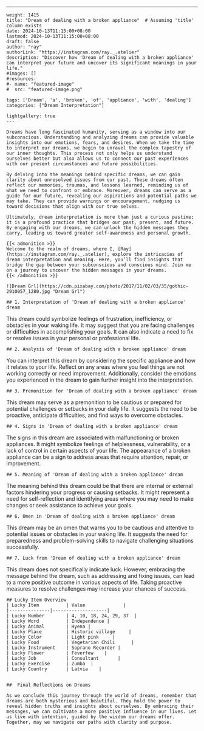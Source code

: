 ---
    weight: 1415
    title: "Dream of dealing with a broken appliance"  # Assuming 'title' column exists
    date: 2024-10-13T11:15:00+08:00
    lastmod: 2024-10-13T11:15:00+08:00
    draft: false
    author: "ray"
    authorLink: "https://instagram.com/ray._.atelier"
    description: "Discover how 'Dream of dealing with a broken appliance' can interpret your future and uncover its significant meanings in your life."
    #images: []
    #resources:
    #- name: "featured-image"
    #  src: "featured-image.png"
    
    tags: ['Dream', 'a', 'broken', 'of', 'appliance', 'with', 'dealing']
    categories: ["Dream Interpretation"]
    
    lightgallery: true
    ---
    
    Dreams have long fascinated humanity, serving as a window into our subconscious. Understanding and analyzing dreams can provide valuable insights into our emotions, fears, and desires. When we take the time to interpret our dreams, we begin to unravel the complex tapestry of our inner thoughts. This process not only helps us understand ourselves better but also allows us to connect our past experiences with our present circumstances and future possibilities.
    
    By delving into the meanings behind specific dreams, we can gain clarity about unresolved issues from our past. These dreams often reflect our memories, traumas, and lessons learned, reminding us of what we need to confront or embrace. Moreover, dreams can serve as a guide for our future, revealing our aspirations and potential paths we may take. They can provide warnings or encouragement, nudging us toward decisions that align with our true selves.
    
    Ultimately, dream interpretation is more than just a curious pastime; it is a profound practice that bridges our past, present, and future. By engaging with our dreams, we can unlock the hidden messages they carry, leading us toward greater self-awareness and personal growth.
    
    {{< admonition >}}
    Welcome to the realm of dreams, where I, [Ray](https://instagram.com/ray._.atelier), explore the intricacies of dream interpretation and meaning. Here, you’ll find insights that bridge the gap between your subconscious and conscious mind. Join me on a journey to uncover the hidden messages in your dreams.
    {{< /admonition >}}
    
    ![Dream Grl](https://cdn.pixabay.com/photo/2017/11/02/03/35/gothic-2910057_1280.jpg "Dream Grl")
    
    ## 1. Interpretation of 'Dream of dealing with a broken appliance' dream
    
This dream could symbolize feelings of frustration, inefficiency, or obstacles in your waking life. It may suggest that you are facing challenges or difficulties in accomplishing your goals. It can also indicate a need to fix or resolve issues in your personal or professional life.
    
    ## 2. Analysis of 'Dream of dealing with a broken appliance' dream
    
You can interpret this dream by considering the specific appliance and how it relates to your life. Reflect on any areas where you feel things are not working correctly or need improvement. Additionally, consider the emotions you experienced in the dream to gain further insight into the interpretation.
    
    ## 3. Premonition for 'Dream of dealing with a broken appliance' dream
    
This dream may serve as a premonition to be cautious or prepared for potential challenges or setbacks in your daily life. It suggests the need to be proactive, anticipate difficulties, and find ways to overcome obstacles.
    
    ## 4. Signs in 'Dream of dealing with a broken appliance' dream
    
The signs in this dream are associated with malfunctioning or broken appliances. It might symbolize feelings of helplessness, vulnerability, or a lack of control in certain aspects of your life. The appearance of a broken appliance can be a sign to address areas that require attention, repair, or improvement.
    
    ## 5. Meaning of 'Dream of dealing with a broken appliance' dream
    
The meaning behind this dream could be that there are internal or external factors hindering your progress or causing setbacks. It might represent a need for self-reflection and identifying areas where you may need to make changes or seek assistance to achieve your goals.
    
    ## 6. Omen in 'Dream of dealing with a broken appliance' dream
    
This dream may be an omen that warns you to be cautious and attentive to potential issues or obstacles in your waking life. It suggests the need for preparedness and problem-solving skills to navigate challenging situations successfully.
    
    ## 7. Luck from 'Dream of dealing with a broken appliance' dream
    
This dream does not specifically indicate luck. However, embracing the message behind the dream, such as addressing and fixing issues, can lead to a more positive outcome in various aspects of life. Taking proactive measures to resolve challenges may increase your chances of success.
    
    ## Lucky Item Overview
    | Lucky Item          | Value              |
    |---------------|--------------------|
    | Lucky Number        | 4, 10, 18, 24, 29, 37  |
    | Lucky Word          | Independence |
    | Lucky Animal        | Hyena |
    | Lucky Place         | Historic village     |
    | Lucky Color         | Light pink     |
    | Lucky Food          | Vegetarian Chili      |
    | Lucky Instrument    | Soprano Recorder |
    | Lucky Flower        | Feverfew    |
    | Lucky Job           | Consultant       |
    | Lucky Exercise      | Zumba  |
    | Lucky Country       | Latvia    |
    
    
    ##  Final Reflections on Dreams
    
    As we conclude this journey through the world of dreams, remember that dreams are both mysterious and beautiful. They hold the power to reveal hidden truths and insights about ourselves. By embracing their messages, we can cultivate a more positive influence in our lives. Let us live with intention, guided by the wisdom our dreams offer. Together, may we navigate our paths with clarity and purpose.
    
